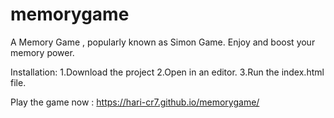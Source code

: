 # memorygame
A  Memory Game , popularly known as Simon Game. Enjoy and boost your memory power.

Installation:
1.Download the project
2.Open in an editor.
3.Run the index.html file.

Play the game now : https://hari-cr7.github.io/memorygame/
